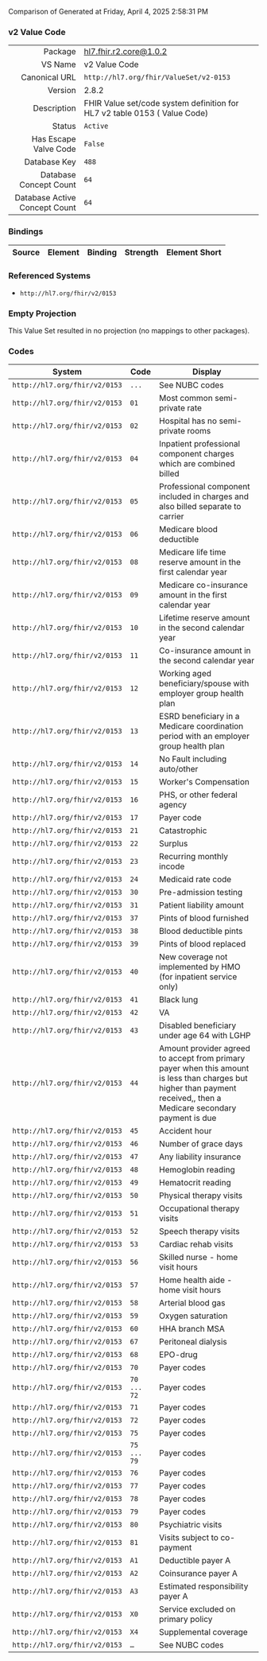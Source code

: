 Comparison of 
Generated at Friday, April 4, 2025 2:58:31 PM

### v2 Value Code

|      |     |
| ---: | --- |
| Package | hl7.fhir.r2.core@1.0.2 |
| VS Name | v2 Value Code |
| Canonical URL | `http://hl7.org/fhir/ValueSet/v2-0153` |
| Version | 2.8.2 |
| Description | FHIR Value set/code system definition for HL7 v2 table 0153 ( Value Code) |
| Status | `Active` |
| Has Escape Valve Code | `False` |
| Database Key | `488` |
| Database Concept Count | `64` |
| Database Active Concept Count | `64` |
### Bindings

| Source | Element | Binding | Strength | Element Short |
| ------ | ------- | ------- | -------- | ------------- |

### Referenced Systems

* `http://hl7.org/fhir/v2/0153`
### Empty Projection

This Value Set resulted in no projection (no mappings to other packages).

### Codes

| System | Code | Display |
| ------ | ---- | ------- |
| `http://hl7.org/fhir/v2/0153` | `...` | See NUBC codes |
| `http://hl7.org/fhir/v2/0153` | `01` | Most common semi-private rate |
| `http://hl7.org/fhir/v2/0153` | `02` | Hospital has no semi-private rooms |
| `http://hl7.org/fhir/v2/0153` | `04` | Inpatient professional component charges which are combined billed |
| `http://hl7.org/fhir/v2/0153` | `05` | Professional component included in charges and also billed separate to carrier |
| `http://hl7.org/fhir/v2/0153` | `06` | Medicare blood deductible |
| `http://hl7.org/fhir/v2/0153` | `08` | Medicare life time reserve amount in the first calendar year |
| `http://hl7.org/fhir/v2/0153` | `09` | Medicare co-insurance amount in the first calendar year |
| `http://hl7.org/fhir/v2/0153` | `10` | Lifetime reserve amount in the second calendar year |
| `http://hl7.org/fhir/v2/0153` | `11` | Co-insurance amount in the second calendar year |
| `http://hl7.org/fhir/v2/0153` | `12` | Working aged beneficiary/spouse with employer group health plan |
| `http://hl7.org/fhir/v2/0153` | `13` | ESRD beneficiary in a Medicare coordination period with an employer group health plan |
| `http://hl7.org/fhir/v2/0153` | `14` | No Fault including auto/other |
| `http://hl7.org/fhir/v2/0153` | `15` | Worker's Compensation |
| `http://hl7.org/fhir/v2/0153` | `16` | PHS, or other federal agency |
| `http://hl7.org/fhir/v2/0153` | `17` | Payer code |
| `http://hl7.org/fhir/v2/0153` | `21` | Catastrophic |
| `http://hl7.org/fhir/v2/0153` | `22` | Surplus |
| `http://hl7.org/fhir/v2/0153` | `23` | Recurring monthly incode |
| `http://hl7.org/fhir/v2/0153` | `24` | Medicaid rate code |
| `http://hl7.org/fhir/v2/0153` | `30` | Pre-admission testing |
| `http://hl7.org/fhir/v2/0153` | `31` | Patient liability amount |
| `http://hl7.org/fhir/v2/0153` | `37` | Pints of blood furnished |
| `http://hl7.org/fhir/v2/0153` | `38` | Blood deductible pints |
| `http://hl7.org/fhir/v2/0153` | `39` | Pints of blood replaced |
| `http://hl7.org/fhir/v2/0153` | `40` | New coverage not implemented by HMO (for inpatient service only) |
| `http://hl7.org/fhir/v2/0153` | `41` | Black lung |
| `http://hl7.org/fhir/v2/0153` | `42` | VA |
| `http://hl7.org/fhir/v2/0153` | `43` | Disabled beneficiary under age 64 with LGHP |
| `http://hl7.org/fhir/v2/0153` | `44` | Amount provider agreed to accept from primary payer when this amount is less than charges but higher than payment received,, then a Medicare secondary payment is due |
| `http://hl7.org/fhir/v2/0153` | `45` | Accident hour |
| `http://hl7.org/fhir/v2/0153` | `46` | Number of grace days |
| `http://hl7.org/fhir/v2/0153` | `47` | Any liability insurance |
| `http://hl7.org/fhir/v2/0153` | `48` | Hemoglobin reading |
| `http://hl7.org/fhir/v2/0153` | `49` | Hematocrit reading |
| `http://hl7.org/fhir/v2/0153` | `50` | Physical therapy visits |
| `http://hl7.org/fhir/v2/0153` | `51` | Occupational therapy visits |
| `http://hl7.org/fhir/v2/0153` | `52` | Speech therapy visits |
| `http://hl7.org/fhir/v2/0153` | `53` | Cardiac rehab visits |
| `http://hl7.org/fhir/v2/0153` | `56` | Skilled nurse - home visit hours |
| `http://hl7.org/fhir/v2/0153` | `57` | Home health aide - home visit hours |
| `http://hl7.org/fhir/v2/0153` | `58` | Arterial blood gas |
| `http://hl7.org/fhir/v2/0153` | `59` | Oxygen saturation |
| `http://hl7.org/fhir/v2/0153` | `60` | HHA branch MSA |
| `http://hl7.org/fhir/v2/0153` | `67` | Peritoneal dialysis |
| `http://hl7.org/fhir/v2/0153` | `68` | EPO-drug |
| `http://hl7.org/fhir/v2/0153` | `70` | Payer codes |
| `http://hl7.org/fhir/v2/0153` | `70 ... 72` | Payer codes |
| `http://hl7.org/fhir/v2/0153` | `71` | Payer codes |
| `http://hl7.org/fhir/v2/0153` | `72` | Payer codes |
| `http://hl7.org/fhir/v2/0153` | `75` | Payer codes |
| `http://hl7.org/fhir/v2/0153` | `75 ... 79` | Payer codes |
| `http://hl7.org/fhir/v2/0153` | `76` | Payer codes |
| `http://hl7.org/fhir/v2/0153` | `77` | Payer codes |
| `http://hl7.org/fhir/v2/0153` | `78` | Payer codes |
| `http://hl7.org/fhir/v2/0153` | `79` | Payer codes |
| `http://hl7.org/fhir/v2/0153` | `80` | Psychiatric visits |
| `http://hl7.org/fhir/v2/0153` | `81` | Visits subject to co-payment |
| `http://hl7.org/fhir/v2/0153` | `A1` | Deductible payer A |
| `http://hl7.org/fhir/v2/0153` | `A2` | Coinsurance payer A |
| `http://hl7.org/fhir/v2/0153` | `A3` | Estimated responsibility payer A |
| `http://hl7.org/fhir/v2/0153` | `X0` | Service excluded on primary policy |
| `http://hl7.org/fhir/v2/0153` | `X4` | Supplemental coverage |
| `http://hl7.org/fhir/v2/0153` | `…` | See NUBC codes |
